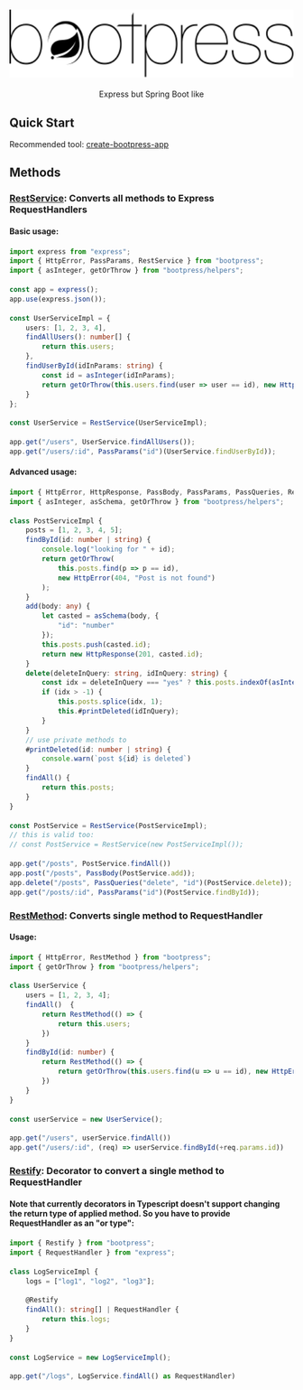 <h1 align="center" style="margin-bottom: 0" >
<img src="https://raw.githubusercontent.com/ufukbakan/bootpress/main/bootpress.svg" height=120 alt="bootpress">
</h1>
<p align=center>Express but Spring Boot like</p>

## Quick Start
Recommended tool: [create-bootpress-app](https://www.npmjs.com/package/create-bootpress-app)

## Methods
### **<u>RestService</u>**: Converts all methods to Express RequestHandlers
#### Basic usage:
```ts
import express from "express";
import { HttpError, PassParams, RestService } from "bootpress";
import { asInteger, getOrThrow } from "bootpress/helpers";

const app = express();
app.use(express.json());

const UserServiceImpl = {
    users: [1, 2, 3, 4],
    findAllUsers(): number[] {
        return this.users;
    },
    findUserById(idInParams: string) {
        const id = asInteger(idInParams);
        return getOrThrow(this.users.find(user => user == id), new HttpError(404, "Not Found"));
    }
};

const UserService = RestService(UserServiceImpl);

app.get("/users", UserService.findAllUsers());
app.get("/users/:id", PassParams("id")(UserService.findUserById));
```

#### Advanced usage:
```ts
import { HttpError, HttpResponse, PassBody, PassParams, PassQueries, RestService } from "bootpress";
import { asInteger, asSchema, getOrThrow } from "bootpress/helpers";

class PostServiceImpl {
    posts = [1, 2, 3, 4, 5];
    findById(id: number | string) {
        console.log("looking for " + id);
        return getOrThrow(
            this.posts.find(p => p == id),
            new HttpError(404, "Post is not found")
        );
    }
    add(body: any) {
        let casted = asSchema(body, {
            "id": "number"
        });
        this.posts.push(casted.id);
        return new HttpResponse(201, casted.id);
    }
    delete(deleteInQuery: string, idInQuery: string) {
        const idx = deleteInQuery === "yes" ? this.posts.indexOf(asInteger(idInQuery)) : -1;
        if (idx > -1) {
            this.posts.splice(idx, 1);
            this.#printDeleted(idInQuery);
        }
    }
    // use private methods to  
    #printDeleted(id: number | string) {
        console.warn(`post ${id} is deleted`)
    }
    findAll() {
        return this.posts;
    }
}

const PostService = RestService(PostServiceImpl);
// this is valid too:
// const PostService = RestService(new PostServiceImpl());

app.get("/posts", PostService.findAll())
app.post("/posts", PassBody(PostService.add));
app.delete("/posts", PassQueries("delete", "id")(PostService.delete));
app.get("/posts/:id", PassParams("id")(PostService.findById));
```

### **<u>RestMethod</u>**: Converts single method to RequestHandler
#### Usage:
```ts
import { HttpError, RestMethod } from "bootpress";
import { getOrThrow } from "bootpress/helpers";

class UserService {
    users = [1, 2, 3, 4];
    findAll()  {
        return RestMethod(() => {
            return this.users;
        })
    }
    findById(id: number) {
        return RestMethod(() => {
            return getOrThrow(this.users.find(u => u == id), new HttpError(404, "Not Found"));
        })
    }
}

const userService = new UserService();

app.get("/users", userService.findAll())
app.get("/users/:id", (req) => userService.findById(+req.params.id))
```

### **<u>Restify</u>**: Decorator to convert a single method to RequestHandler
#### Note that currently decorators in Typescript doesn't support changing the return type of applied method. So you have to provide RequestHandler as an "or type":

```ts
import { Restify } from "bootpress";
import { RequestHandler } from "express";

class LogServiceImpl {
    logs = ["log1", "log2", "log3"];

    @Restify
    findAll(): string[] | RequestHandler {
        return this.logs;
    }
}

const LogService = new LogServiceImpl();

app.get("/logs", LogService.findAll() as RequestHandler)
```